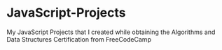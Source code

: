 # JavaScript-Projects
My JavaScript Projects that I created while obtaining the Algorithms and Data Structures Certification from FreeCodeCamp
